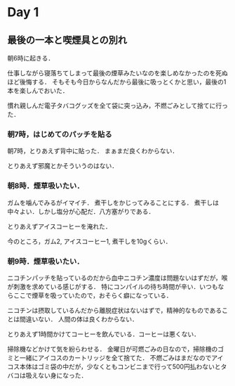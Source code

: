 # Day 1

## 最後の一本と喫煙具との別れ
朝6時に起きる．

仕事しながら寝落ちてしまって最後の煙草みたいなのを楽しめなかったのを死ぬほど後悔する．
そもそも今日からなんだから最後に吸っとくかと思い，最後の1本を楽しんでおいた．

慣れ親しんだ電子タバコグッズを全て袋に突っ込み，不燃ごみとして捨てに行った．

### 朝7時，はじめてのパッチを貼る

朝7時，とりあえず背中に貼った．
まぁまだ良くわからない．

とりあえず邪魔とかそういうのはない．

### 朝8時．煙草吸いたい．

ガムを噛んでみるがイマイチ．
煮干しをかじってみることにする．
煮干しは中々よい．しかし塩分が心配だ．八方塞がりである．

とりあえずアイスコーヒーを淹れた．

今のところ，ガム2, アイスコーヒー1, 煮干しを10gくらい．

### 朝9時．煙草吸いたい．
ニコチンパッチを貼っているのだから血中ニコチン濃度は問題ないはずだが，喉が刺激を求めている感じがする．
特にコンパイルの待ち時間が辛い．いつもならここで煙草を吸っていたので，おそらく癖になっている．

ニコチンは摂取しているんだから離脱症状はないはずで，精神的なものであることは間違いない．
人間の体は良くわからない．

とりあえず1時間かけてコーヒーを飲んでいる．コーヒーは悪くない．

掃除機などかけて気を紛らわせる．
金曜日が可燃ごみの日なので，掃除機のゴミと一緒にアイコスのカートリッジを全て捨てた．
不燃ごみはまだなのでアイコス本体はゴミ袋の中だが，少なくともコンビニまで行って500円払わないとタバコは吸えない身になった．
